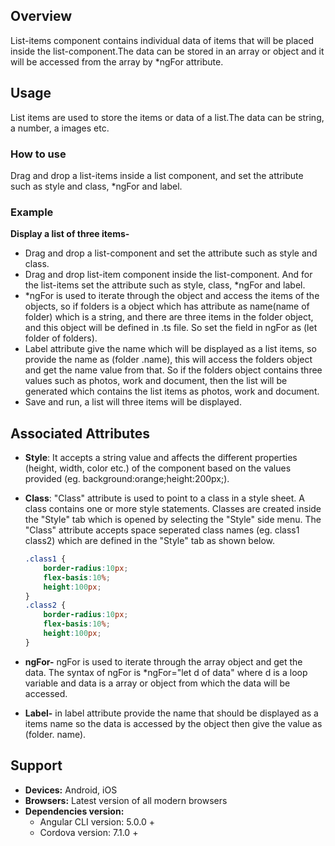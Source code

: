 
## Overview 
List-items component contains individual data of items that will be placed inside the list-component.The data can be stored in an array or object and it will be accessed  from the array by *ngFor attribute.
## Usage 
List items are used to store the items or data of a list.The data can be string, a number, a images etc. 

### How to use
Drag and drop a list-items inside a list component, and set the attribute such as style and class, *ngFor and label.

### Example
**Display a list of three items-** 

- Drag and drop a list-component and set the attribute such as style and class.
-  Drag and drop  list-item component inside the list-component. And for the list-items set the attribute such as style, class, *ngFor and label.
-  *ngFor is used to iterate through the object and access the items of the objects, so if folders is a object which has attribute as name(name of folder) which is a string, and there are three items in the folder object, and this object will be defined in .ts file. So set the field in ngFor as (let folder of folders).
- Label attribute give the name which will be displayed as a list items, so provide the name as (folder .name), this will access the folders object and get the name value from that. So if the folders object contains three values such as photos, work and document, then the list will be generated which contains the list items as photos, work and document.
- Save and run, a list will three items will be displayed.
 

## Associated Attributes 
- **Style**: It accepts a string value and affects the different properties (height, width, color etc.) of the component based on the values provided (eg. background:orange;height:200px;).

- **Class**: "Class" attribute is used to point to a class in a style sheet. A class contains one or more style statements. Classes are created inside the "Style" tab which is opened by selecting the "Style" side menu. The "Class" attribute accepts space seperated class names (eg. class1 class2) which are defined in the "Style" tab as shown below.
    ```css
    .class1 {
        border-radius:10px;
        flex-basis:10%;
        height:100px;
    }
    .class2 {
        border-radius:10px;
        flex-basis:10%;
        height:100px;
    }
    
    ```

- **ngFor-** ngFor is used to iterate through the array object and get the data. The syntax of ngFor is *ngFor="let d of data" where d is a loop variable and data is a array or object from which the data will be accessed. 

- **Label-** in label attribute provide the name that should be displayed as a items name so the data is accessed by the object then give the value as (folder. name).




## Support
- **Devices:** Android, iOS
- **Browsers:**  Latest version of all modern browsers
- **Dependencies version:** 
    - Angular CLI version: 5.0.0 + 
    - Cordova version: 7.1.0 + 









